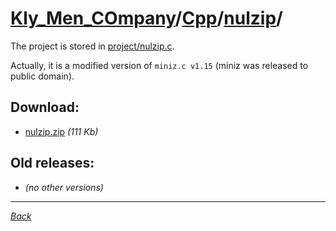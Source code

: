 # [Kly_Men_COmpany][]/[Cpp][]/[nulzip][]/

The project is stored in [project/nulzip.c](./project/nulzip.c).

Actually, it is a modified version of `miniz.c v1.15` (miniz was released to public domain).

## Download:

- [nulzip.zip](http://klimaleksus.narod.ru/Files/4/nulzip.zip) _(111 Kb)_

## Old releases:

- _(no other versions)_

---

_[Back][Cpp]_

[Kly_Men_COmpany]: https://github.com/aleksusklim/Kly_Men_COmpany "Kly_Men_COmpany"
[Cpp]: https://github.com/aleksusklim/Kly_Men_COmpany/tree/master/Cpp/ "Kly_Men_COmpany/Cpp/"
[nulzip]: https://github.com/aleksusklim/nulzip/ "Kly_Men_COmpany/Cpp/nulzip/"
